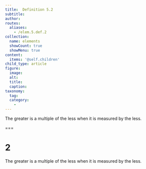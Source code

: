 ```yaml
---
title:  Definition 5.2
subtitle: 
author:
routes:
  aliases:
    - /elem.5.def.2
collection:
  name: elements
  showCount: true
  showMenu: true
content:
  items: '@self.children'
child_type: article
figure:
  image:
  alt:
  title:
  caption:
taxonomy:
  tag:
  category:
    - 
---
```


<p>The greater is a <hi rend="bold">multiple</hi> of the less when it is measured by the less.</p>

===

<h1>2</h1>
<p>The greater is a <span class="bold">multiple</span> of the less when it is measured by the less.</p>
